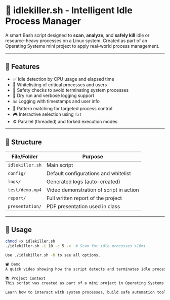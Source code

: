 # 🧠 idlekiller.sh - Intelligent Idle Process Manager

A smart Bash script designed to **scan**, **analyze**, and **safely kill** idle or resource-heavy processes on a Linux system. Created as part of an Operating Systems mini project to apply real-world process management.

---

## 🔧 Features

- ✅ Idle detection by CPU usage and elapsed time
- 🧠 Whitelisting of critical processes and users
- 🔐 Safety checks to avoid terminating system processes
- 🧪 Dry run and verbose logging support
- 📊 Logging with timestamps and user info
- 🎯 Pattern matching for targeted process control
- 🎮 Interactive selection using `fzf`
- ⚙️ Parallel (threaded) and forked execution modes

---

## 📁 Structure

| File/Folder       | Purpose                                  |
|-------------------|-------------------------------------------|
| `idlekiller.sh`   | Main script                               |
| `config/`         | Default configurations and whitelist      |
| `logs/`           | Generated logs (auto-created)             |
| `test/demo.mp4`   | Video demonstration of script in action   |
| `report/`         | Full written report of the project        |
| `presentation/`   | PDF presentation used in class            |

---

## 🚀 Usage

```bash
chmod +x idlekiller.sh
./idlekiller.sh -i 10 -c 5 -x  # Scan for idle processes >10mi

Use ./idlekiller.sh -h to see all options.

📽️ Demo
A quick video showing how the script detects and terminates idle processes is available in the test/demo.mp4 file.

📚 Project Context
This script was created as part of a mini project in Operating Systems during my engineering studies in Cybersecurity and Digital Trust. The goal was to:

Learn how to interact with system processes, build safe automation tools, and understand concurrency, signals, and resource management in Unix-based systems.